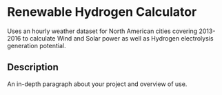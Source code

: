 # Renewable Hydrogen Calculator

Uses an hourly weather dataset for North American cities covering 2013-2016 to calculate Wind and Solar power as well as Hydrogen electrolysis generation potential. 

## Description

An in-depth paragraph about your project and overview of use.
